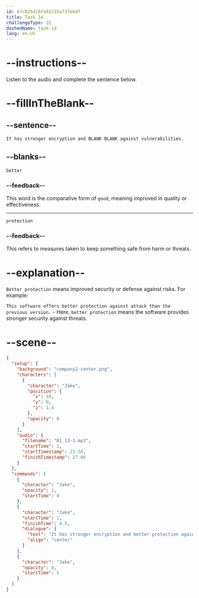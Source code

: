 ```yaml
---
id: 67c825dc6fe82216a737ebdf
title: Task 14
challengeType: 22
dashedName: task-14
lang: en-US
---
```


<!-- (audio) Jake: It has stronger encryption and better protection against vulnerabilities. -->

# --instructions--

Listen to the audio and complete the sentence below.

# --fillInTheBlank--

## --sentence--

`It has stronger encryption and BLANK BLANK against vulnerabilities.`

## --blanks--

`better`

### --feedback--

This word is the comparative form of `good`, meaning improved in quality or effectiveness.

---

`protection`

### --feedback--

This refers to measures taken to keep something safe from harm or threats.

# --explanation--

`Better protection` means improved security or defense against risks. For example:

`This software offers better protection against attack than the previous version.` - Here, `better protection` means the software provides stronger security against threats.  

# --scene--

```json
{
  "setup": {
    "background": "company2-center.png",
    "characters": [
      {
        "character": "Jake",
        "position": {
          "x": 50,
          "y": 0,
          "z": 1.4
        },
        "opacity": 0
      }
    ],
    "audio": {
      "filename": "B1_13-1.mp3",
      "startTime": 1,
      "startTimestamp": 23.56,
      "finishTimestamp": 27.06
    }
  },
  "commands": [
    {
      "character": "Jake",
      "opacity": 1,
      "startTime": 0
    },
    {
      "character": "Jake",
      "startTime": 1,
      "finishTime": 4.5,
      "dialogue": {
        "text": "It has stronger encryption and better protection against vulnerabilities.",
        "align": "center"
      }
    },
    {
      "character": "Jake",
      "opacity": 0,
      "startTime": 5
    }
  ]
}
```
